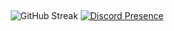 &nbsp;<div align="center">

![GitHub Streak](https://streak-stats.demolab.com/?user=s-y-n-q&theme=dark&hide_border=true&date_format=M%20j%5B%2C%20Y%5D&background=0F0F0F&ring=DD2727&currStreakLabel=DD2727&fire=DD2727)
[![Discord Presence](https://lanyard.cnrad.dev/api/1197754631728672793)](https://discord.com/users/1197754631728672793)
